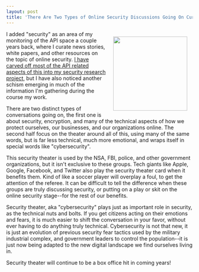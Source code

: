 ```yaml
---
layout: post
title: 'There Are Two Types of Online Security Discussions Going On Currently, One Is Real, And The Other Is Theater'
---
```

<p><img style="padding: 15px;" src="https://s3.amazonaws.com/kinlane-productions/bw-icons/bw-theatre.png" alt="" width="200" align="right" /></p>
<p>I added "security" as an area of my monitoring of the API space a couple years back, where I curate news stories, white papers, and other resources on the topic of online security. <a href="http://security.apievangelist.com/">I have carved off most of the API related aspects of this into my security research project</a>, but I have also noticed another schism emerging in much of the information I'm gathering during the course my work.</p>
<p>There are two distinct types of conversations going on, the first one is about security, encryption, and many of the technical aspects of how we protect ourselves, our businesses, and our organizations online. The second half focus on the theater around all of this, using many of the same words, but is far less technical, much more emotional, and wraps itself in special words like "cybersecurity".</p>
<p>This security theater is used by the NSA, FBI, police, and other government organizations, but it isn't exclusive to these groups. Tech giants like Apple, Google, Facebook, and Twitter also play the security theater card when it benefits them. Kind of like a soccer player will overplay a foul, to get the attention of the referee. It can be difficult to tell the difference when these groups are truly discussing security, or putting on a play or skit on the online security stage--for the rest of our benefits.</p>
<p>Security theater, aka "cybersecurity" plays just as important role in security, as the technical nuts and bolts. If you get citizens acting on their emotions and fears, it is much easier to shift the conversation in your favor, without ever having to do anything truly technical. Cybersecurity is not that new, it is just an evolution of previous security fear tactics used by the military industrial complex, and government leaders to control the population--it is just now being adapted to the new digital landscape we find ourselves living in.</p>
<p>Security theater will continue to be a box office hit in coming years!</p>
<div id="_mcePaste" class="mcePaste" style="position: absolute; left: -10000px; top: 0px; width: 1px; height: 1px; overflow: hidden;">http://security.apievangelist.com/</div>